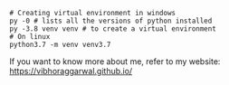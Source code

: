 ```
# Creating virtual environment in windows
py -0 # lists all the versions of python installed
py -3.8 venv venv # to create a virtual environment
# On linux
python3.7 -m venv venv3.7
```
If you want to know more about me, refer to my website: https://vibhoraggarwal.github.io/
